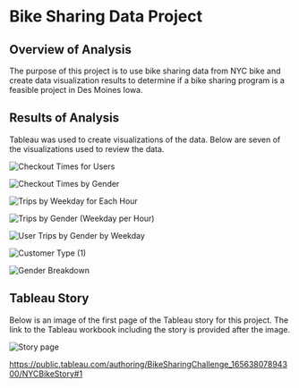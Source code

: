 # Bike Sharing Data Project

## Overview of Analysis

The purpose of this project is to use bike sharing data from NYC bike and create data visualization results to determine if a bike sharing program is a feasible project in Des Moines Iowa.

## Results of Analysis

Tableau was used to create visualizations of the data.  Below are seven of the visualizations used to review the data.

![Checkout Times for Users](https://user-images.githubusercontent.com/100876517/176071474-0db7907a-f9f2-4b03-ba4a-4b84ec25da34.png)


![Checkout Times by Gender](https://user-images.githubusercontent.com/100876517/176073148-35857f62-7c1f-448c-860b-d86b09a1697d.png)

![Trips by Weekday for Each Hour](https://user-images.githubusercontent.com/100876517/176073175-de46cb4d-61b2-4d52-90e8-df5b614b8b4e.png)

![Trips by Gender (Weekday per Hour)](https://user-images.githubusercontent.com/100876517/176073204-c843eaea-99b3-4886-a03a-1e1e80dffc18.png)

![User Trips by Gender by Weekday](https://user-images.githubusercontent.com/100876517/176073320-ddaed370-e736-48f4-a3e6-faebdfc37812.png)

![Customer Type (1)](https://user-images.githubusercontent.com/100876517/176073345-306b5222-a6f2-4d57-bb4e-f8b12a72cb71.png)

![Gender Breakdown](https://user-images.githubusercontent.com/100876517/176073366-f8cd98f8-3022-4e72-bd89-0ed6b9b026bc.png)



## Tableau Story

Below is an image of the first page of the Tableau story for this project.  The link to the Tableau workbook including the story is provided after the image.

![Story page](https://user-images.githubusercontent.com/100876517/176073402-c6ac0335-dcca-4918-b33c-3f34453f8388.png)




https://public.tableau.com/authoring/BikeSharingChallenge_16563807894300/NYCBikeStory#1
